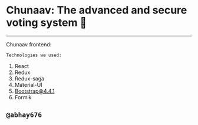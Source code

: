 # Chunaav: The advanced and secure voting system 🙏
---


Chunaav frontend:

`Technologies we used: `
1. React
2. Redux
3. Redux-saga
4. Material-UI
5. Bootstrap@4.4.1
6. Formik


`@abhay676`
---
